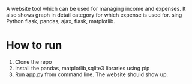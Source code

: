 A website tool which can be used for managing income and expenses. It also shows graph in detail category for which expense is used for. sing Python flask, pandas, ajax, flask, matplotlib.

# How to run
1. Clone the repo
2. Install the pandas, matplotlib,sqlite3 libraries using pip
3. Run app.py from command line. The website should show up.